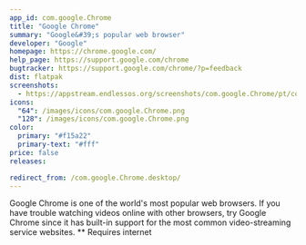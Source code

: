 ```yaml
---
app_id: com.google.Chrome
title: "Google Chrome"
summary: "Google&#39;s popular web browser"
developer: "Google"
homepage: https://chrome.google.com/
help_page: https://support.google.com/chrome
bugtracker: https://support.google.com/chrome/?p=feedback
dist: flatpak
screenshots:
  - https://appstream.endlessos.org/screenshots/com.google.Chrome/pt/com.google.chrome-screenshot1.jpg
icons:
  "64": /images/icons/com.google.Chrome.png
  "128": /images/icons/com.google.Chrome.png
color:
  primary: "#f15a22"
  primary-text: "#fff"
price: false
releases:

redirect_from: /com.google.Chrome.desktop/
---
```


<p>Google Chrome is one of the world's most popular web browsers. If you have trouble watching videos online with other browsers, try Google Chrome since it has built-in support for the most common video-streaming service websites. ** Requires internet</p>